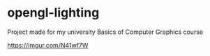 # opengl-lighting
Project made for my university Basics of Computer Graphics course

https://imgur.com/N41wf7W
